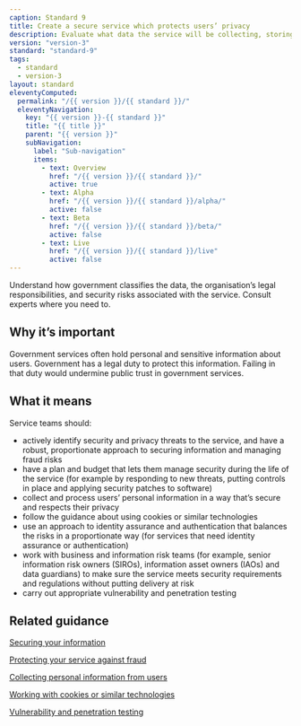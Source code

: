 ```yaml
---
caption: Standard 9
title: Create a secure service which protects users’ privacy
description: Evaluate what data the service will be collecting, storing and providing.
version: "version-3"
standard: "standard-9"
tags:
  - standard
  - version-3
layout: standard
eleventyComputed:
  permalink: "/{{ version }}/{{ standard }}/"
  eleventyNavigation:
    key: "{{ version }}-{{ standard }}"
    title: "{{ title }}"
    parent: "{{ version }}"
    subNavigation:
      label: "Sub-navigation"
      items:
        - text: Overview
          href: "/{{ version }}/{{ standard }}/"
          active: true
        - text: Alpha
          href: "/{{ version }}/{{ standard }}/alpha/"
          active: false
        - text: Beta
          href: "/{{ version }}/{{ standard }}/beta/"
          active: false
        - text: Live
          href: "/{{ version }}/{{ standard }}/live"
          active: false
---
```


Understand how government classifies the data, the organisation’s legal responsibilities, and security risks associated with the service. Consult experts where you need to.

## Why it’s important

Government services often hold personal and sensitive information about users. Government has a legal duty to protect this information. Failing in that duty would undermine public trust in government services.

## What it means

Service teams should:

- actively identify security and privacy threats to the service, and have a robust, proportionate approach to securing information and managing fraud risks
- have a plan and budget that lets them manage security during the life of the service (for example by responding to new threats, putting controls in place and applying security patches to software)
- collect and process users’ personal information in a way that’s secure and respects their privacy
- follow the guidance about using cookies or similar technologies
- use an approach to identity assurance and authentication that balances the risks in a proportionate way (for services that need identity assurance or authentication)
- work with business and information risk teams (for example, senior information risk owners (SIROs), information asset owners (IAOs) and data guardians) to make sure the service meets security requirements and regulations without putting delivery at risk
- carry out appropriate vulnerability and penetration testing

## Related guidance

[Securing your information](https://www.gov.uk/service-manual/technology/securing-your-information)

[Protecting your service against fraud](https://www.gov.uk/service-manual/technology/protecting-your-service-against-fraud)

[Collecting personal information from users](https://www.gov.uk/service-manual/design/collecting-personal-information-from-users)

[Working with cookies or similar technologies](/service-manual/technology/working-with-cookies-and-similar-technologies)

[Vulnerability and penetration testing](https://www.gov.uk/service-manual/technology/vulnerability-and-penetration-testing)

<!-- ## Service standard points

[1\. Understand users and their needs](https://www.gov.uk/service-manual/service-standard/point-1-understand-user-needs)

[2\. Solve a whole problem for users](https://www.gov.uk/service-manual/service-standard/point-2-solve-a-whole-problem)

[3\. Provide a joined up experience across all channels](https://www.gov.uk/service-manual/service-standard/point-3-join-up-across-channels)

[4\. Make the service simple to use](https://www.gov.uk/service-manual/service-standard/point-4-make-the-service-simple-to-use)

[5\. Make sure everyone can use the service](https://www.gov.uk/service-manual/service-standard/point-5-make-sure-everyone-can-use-the-service)

[6\. Have a multidisciplinary team](https://www.gov.uk/service-manual/service-standard/point-6-have-a-multidisciplinary-team)

[7\. Use agile ways of working](https://www.gov.uk/service-manual/service-standard/point-7-use-agile-ways-of-working)

[8\. Iterate and improve frequently](https://www.gov.uk/service-manual/service-standard/point-8-iterate-and-improve-frequently)

[9\. Create a secure service which protects users’ privacy](https://www.gov.uk/service-manual/service-standard/point-9-create-a-secure-service)

[10\. Define what success looks like and publish performance data](https://www.gov.uk/service-manual/service-standard/point-10-define-success-publish-performance-data)

[11\. Choose the right tools and technology](https://www.gov.uk/service-manual/service-standard/point-11-choose-the-right-tools-and-technology)

[12\. Make new source code open](https://www.gov.uk/service-manual/service-standard/point-12-make-new-source-code-open)

[13\. Use and contribute to open standards, common components and patterns](https://www.gov.uk/service-manual/service-standard/point-13-use-common-standards-components-patterns)

[14\. Operate a reliable service](https://www.gov.uk/service-manual/service-standard/point-14-operate-a-reliable-service) -->
